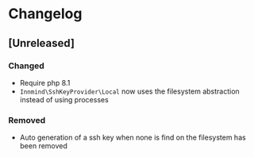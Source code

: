 # Changelog

## [Unreleased]

### Changed

- Require php 8.1
- `Innmind\SshKeyProvider\Local` now uses the filesystem abstraction instead of using processes

### Removed

- Auto generation of a ssh key when none is find on the filesystem has been removed
